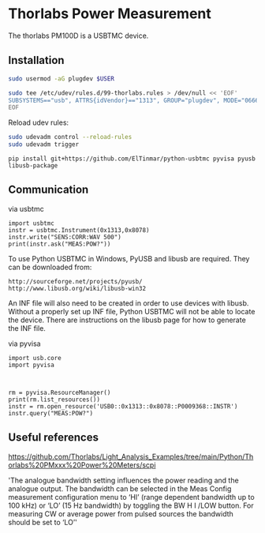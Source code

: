 # Thorlabs Power Measurement

The thorlabs PM100D is a USBTMC device.

## Installation

```bash
sudo usermod -aG plugdev $USER
```

```bash
sudo tee /etc/udev/rules.d/99-thorlabs.rules > /dev/null << 'EOF'
SUBSYSTEMS=="usb", ATTRS{idVendor}=="1313", GROUP="plugdev", MODE="0666"
EOF
```

Reload udev rules:

```bash
sudo udevadm control --reload-rules
sudo udevadm trigger
```

```
pip install git+https://github.com/ElTinmar/python-usbtmc pyvisa pyusb libusb-package
```

## Communication

via usbtmc

```
import usbtmc
instr = usbtmc.Instrument(0x1313,0x8078)
instr.write("SENS:CORR:WAV 500")
print(instr.ask("MEAS:POW?"))
```

To use Python USBTMC in Windows, PyUSB and libusb are required. They can be downloaded from:

    http://sourceforge.net/projects/pyusb/
    http://www.libusb.org/wiki/libusb-win32

An INF file will also need to be created in order to use devices with libusb. Without a properly set up INF file, Python USBTMC will not be able to locate the device. There are instructions on the libusb page for how to generate the INF file.


via pyvisa

```
import usb.core
import pyvisa



rm = pyvisa.ResourceManager()
print(rm.list_resources())
instr = rm.open_resource('USB0::0x1313::0x8078::P0009368::INSTR')
instr.query("MEAS:POW?")
```


## Useful references

https://github.com/Thorlabs/Light_Analysis_Examples/tree/main/Python/Thorlabs%20PMxxx%20Power%20Meters/scpi


'The analogue bandwidth setting influences the power reading and the
analogue output. The bandwidth can be selected in the Meas Config measurement
configuration menu to ‘HI’ (range dependent bandwidth up to 100 kHz) or ‘LO’ (15 Hz
bandwidth) by toggling the BW H I /LOW button.
For measuring CW or average power from pulsed sources the bandwidth should
be set to ‘LO’'